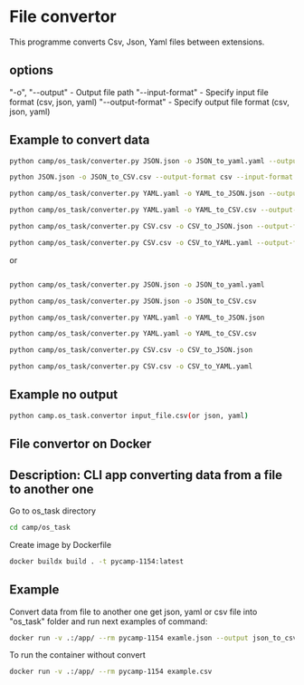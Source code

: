 # File convertor

This programme converts Csv, Json, Yaml files between extensions.


## options

"-o", "--output" - Output file path
"--input-format" - Specify input file format (csv, json, yaml)
"--output-format" - Specify output file format (csv, json, yaml)

## Example to convert data

```bash
python camp/os_task/converter.py JSON.json -o JSON_to_yaml.yaml --output-format yaml --input-format json

python JSON.json -o JSON_to_CSV.csv --output-format csv --input-format json

python camp/os_task/converter.py YAML.yaml -o YAML_to_JSON.json --output-format json --input-format yaml

python camp/os_task/converter.py YAML.yaml -o YAML_to_CSV.csv --output-format csv --input-format yaml

python camp/os_task/converter.py CSV.csv -o CSV_to_JSON.json --output-format json --input-format csv

python camp/os_task/converter.py CSV.csv -o CSV_to_YAML.yaml --output-format yaml --input-format csv
```

or

```bash

python camp/os_task/converter.py JSON.json -o JSON_to_yaml.yaml

python camp/os_task/converter.py JSON.json -o JSON_to_CSV.csv

python camp/os_task/converter.py YAML.yaml -o YAML_to_JSON.json

python camp/os_task/converter.py YAML.yaml -o YAML_to_CSV.csv

python camp/os_task/converter.py CSV.csv -o CSV_to_JSON.json

python camp/os_task/converter.py CSV.csv -o CSV_to_YAML.yaml
```

## Example no output

```bash
python camp.os_task.convertor input_file.csv(or json, yaml)
```

## File convertor on Docker

## Description: CLI app converting data from a file to another one

Go to os_task directory

```bash
cd camp/os_task
```

Create image by Dockerfile

```bash
docker buildx build . -t pycamp-1154:latest
```

## Example

Convert data from file to another one
get json, yaml or csv file into "os_task" folder
and run next examples of command:

```bash
docker run -v .:/app/ --rm pycamp-1154 examle.json --output json_to_csv.csv

```

To run the container without convert

```bash
docker run -v .:/app/ --rm pycamp-1154 example.csv
```
